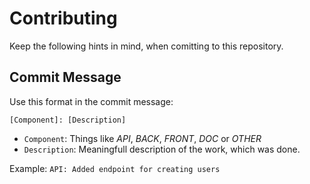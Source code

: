 Contributing
============

Keep the following hints in mind, when comitting to this repository.

## Commit Message

Use this format in the commit message:

```
[Component]: [Description]
```

- `Component`: Things like _API_, _BACK_, _FRONT_, _DOC_ or _OTHER_
- `Description`: Meaningfull description of the work, which was done.
 
Example: `API: Added endpoint for creating users`
